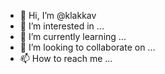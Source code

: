 - 👋 Hi, I’m @klakkav
- 👀 I’m interested in ...
- 🌱 I’m currently learning ...
- 💞️ I’m looking to collaborate on ...
- 📫 How to reach me ...

<!---
klakkav/klakkav is a ✨ special ✨ repository because its `README.md` (this file) appears on your GitHub profile.
You can click the Preview link to take a look at your changes.
--->
